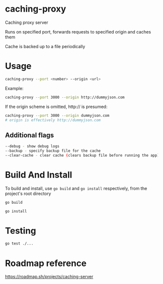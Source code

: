 # caching-proxy

Caching proxy server

Runs on specified port, forwards requests to specified origin and caches them

Cache is backed up to a file periodically

# Usage

```sh
caching-proxy --port <number> --origin <url>
```

Example:
```sh
caching-proxy --port 3000 --origin http://dummyjson.com
```

If the origin scheme is omitted, http:// is presumed:
```sh
caching-proxy --port 3000 --origin dummyjson.com
# origin is effectively http://dummyjson.com
```

## Additional flags

```sh
--debug - show debug logs
--backup - specify backup file for the cache
--clear-cache - clear cache (clears backup file before running the app)
```

# Build And Install

To build and install, use `go build` and `go install` respectively, from the project's root directory 
```sh
go build
```
```sh
go install
```

# Testing

```sh
go test ./...
```

# Roadmap reference

https://roadmap.sh/projects/caching-server